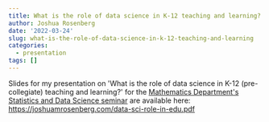 ```yaml
---
title: What is the role of data science in K-12 teaching and learning?
author: Joshua Rosenberg
date: '2022-03-24'
slug: what-is-the-role-of-data-science-in-k-12-teaching-and-learning
categories:
  - presentation
tags: []
---
```


Slides for my presentation on 'What is the role of data science in K-12 (pre-collegiate) teaching and learning?' for the [Mathematics Department's Statistics and Data Science seminar](https://calendar.utk.edu/event/statistics_and_data_science_seminar_3508#.Yjp6g7cpA0E) are available here: https://joshuamrosenberg.com/data-sci-role-in-edu.pdf